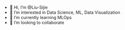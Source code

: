 - 👋 Hi, I’m @Liu-Sijie
- 👀 I’m interested in Data Science, ML, Data Visualization
- 🌱 I’m currently learning MLOps
- 💞️ I’m looking to collaborate


<!---
Liu-Sijie/Liu-Sijie is a ✨ special ✨ repository because its `README.md` (this file) appears on your GitHub profile.
You can click the Preview link to take a look at your changes.
--->

